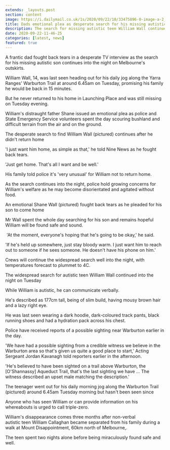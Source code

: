 ```yaml
---
extends: _layouts.post
section: content
image: https://i.dailymail.co.uk/1s/2020/09/22/10/33475896-0-image-a-2_1600768565373.jpg 
title: Dads emotional plea as desperate search for his missing autistic son continues near Melbourne 
description: The search for missing autistic teen William Wall continues, more than 12 hours after he left his home in Victorias Yarra Ranges to go for a jog along the Warburton Trail. 
date: 2020-09-22-11-46-25 
categories: [latest, news] 
featured: true 
--- 
```

A frantic dad fought back tears in a desperate TV interview as the search for his missing autistic son continues into the night on Melbourne's outskirts. 

William Wall, 14, was last seen heading out for his daily jog along the Yarra Ranges' Warburton Trail at around 6.45am on Tuesday, promising his family he would be back in 15 minutes.

But he never returned to his home in Launching Place and was still missing on Tuesday evening.

William's distraught father Shane issued an emotional plea as police and State Emergency Service volunteers spent the day scouring bushland and difficult terrain from the air and on the ground.

The desperate search to find William Wall (pictured) continues after he didn't return home

'I just want him home, as simple as that,' he told Nine News as he fought back tears.

'Just get home. That's all I want and be well.'

His family told police it's 'very unusual' for William not to return home.

As the search continues into the night, police hold growing concerns for William's welfare as he may become disorientated and agitated without food.  

An emotional Shane Wall (pictured) fought back tears as he pleaded for his son to come home

Mr Wall spent the whole day searching for his son and remains hopeful William will be found safe and sound.

 'At the moment, everyone's hoping that he's going to be okay,' he said.

'If he's held up somewhere, just stay bloody warm. I just want him to reach out to someone if he sees someone. He doesn't have his phone on him.'

Crews will continue the widespread search well into the night, with temperatures forecast to plummet to 4C.

The widespread search for autistic teen William Wall continued into the night on Tuesday

While William is autistic, he can communicate verbally.

He's described as 177cm tall, being of slim build, having mousy brown hair and a lazy right eye.

He was last seen wearing a dark hoodie, dark-coloured track pants, black running shoes and had a hydration pack across his chest. 

Police have received reports of a possible sighting near Warburton earlier in the day. 

'We have had a possible sighting from a credible witness we believe in the Warburton area so that's given us quite a good place to start,' Acting Sergeant Jordan Kavanagh told reporters earlier in the afternoon.

'He's believed to have been sighted on a trail above Warburton, the [O'Shannassy] Aqueduct Trail, that's the last sighting we have ... The witness described an upset male matching the description.'

The teenager went out for his daily morning jog along the Warburton Trail (pictured) around 6.45am Tuesday morning but hasn't been seen since

Anyone who has seen William or can provide information on his whereabouts is urged to call triple-zero.

William's disappearance comes three months after non-verbal autistic teen William Callaghan became separated from his family during a walk at Mount Disappointment, 60km north of Melbourne,.

The teen spent two nights alone before being miraculously found safe and well. 


